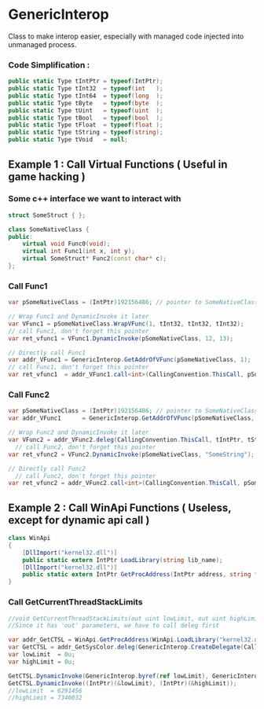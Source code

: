 # GenericInterop
Class to make interop easier, especially with managed code injected into unmanaged process.


### Code Simplification :
```cs
public static Type tIntPtr = typeof(IntPtr);
public static Type tInt32  = typeof(int   );
public static Type tInt64  = typeof(long  );
public static Type tByte   = typeof(byte  );
public static Type tUint   = typeof(uint  );
public static Type tBool   = typeof(bool  );
public static Type tFloat  = typeof(float );
public static Type tString = typeof(string);
public static Type tVoid   = null;
```

## Example 1 : Call Virtual Functions ( Useful in game hacking )

### Some c++ interface we want to interact with
```cpp
struct SomeStruct { };

class SomeNativeClass {
public:
	virtual void Func0(void);
	virtual int Func1(int x, int y);
	virtual SomeStruct* Func2(const char* c);
};
```

### Call Func1
```cs
var pSomeNativeClass = (IntPtr)192156486; // pointer to SomeNativeClass

// Wrap Func1 and DynamicInvoke it later
var VFunc1 = pSomeNativeClass.WrapVFunc(1, tInt32, tInt32, tInt32);
// call Func1, don't forget this pointer
var ret_vfunc1 = VFunc1.DynamicInvoke(pSomeNativeClass, 12, 13); 

// Directly call Func1
var addr_VFunc1 = GenericInterop.GetAddrOfVFunc(pSomeNativeClass, 1);
// call Func1, don't forget this pointer
var ret_vfunc1  = addr_VFunc1.call<int>(CallingConvention.ThisCall, pSomeNativeClass, 12, 13);
```
### Call Func2
```cs
var pSomeNativeClass = (IntPtr)192156486; // pointer to SomeNativeClass
var addr_VFunc1      = GenericInterop.GetAddrOfVFunc(pSomeNativeClass, 2);

// Wrap Func2 and DynamicInvoke it later
var VFunc2 = addr_VFunc2.deleg(CallingConvention.ThisCall, tIntPtr, tString);
  // call Func2, don't forget this pointer
var ret_vfunc2 = VFunc2.DynamicInvoke(pSomeNativeClass, "SomeString"); 

// Directly call Func2
  // call Func2, don't forget this pointer
var ret_vfunc2 = addr_VFunc2.call<int>(CallingConvention.ThisCall, pSomeNativeClass, "SomeString");
```

## Example 2 : Call WinApi Functions ( Useless, except for dynamic api call )

```cs
class WinApi
{
    [DllImport("kernel32.dll")]
    public static extern IntPtr LoadLibrary(string lib_name);
    [DllImport("kernel32.dll")]
    public static extern IntPtr GetProcAddress(IntPtr address, string func_name);
}
```

### Call GetCurrentThreadStackLimits

```cs
//void GetCurrentThreadStackLimits(out uint lowLimit, out uint highLimit);
//Since it has 'out' parameters, we have to call deleg first

var addr_GetCTSL = WinApi.GetProcAddress(WinApi.LoadLibrary("kernel32.dll"), "GetCurrentThreadStackLimits");
var GetCTSL = addr_GetSysColor.deleg(GenericInterop.CreateDelegate(CallingConvention.Winapi, tVoid, tIntPtr, tIntPtr));
var lowLimit  = 0u;
var highLimit = 0u;

GetCTSL.DynamicInvoke(GenericInterop.byref(ref lowLimit), GenericInterop.byref(ref highLimit));
GetCTSL.DynamicInvoke((IntPtr)(&lowLimit), (IntPtr)(&highLimit));
//lowLimit  = 6291456
//highLimit = 7340032
```
